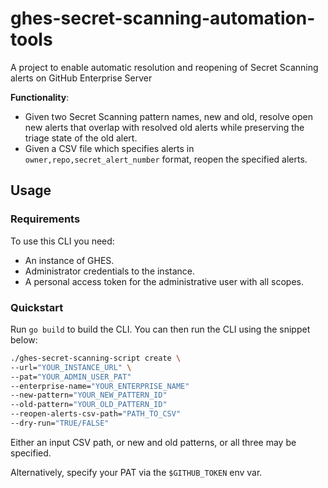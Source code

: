 # ghes-secret-scanning-automation-tools
A project to enable automatic resolution and reopening of Secret Scanning alerts on GitHub Enterprise Server

**Functionality**:

* Given two Secret Scanning pattern names, new and old, resolve open new alerts that overlap with resolved old alerts while preserving the triage state of the old alert.
* Given a CSV file which specifies alerts in `owner,repo,secret_alert_number` format, reopen the specified alerts.

## Usage

### Requirements

To use this CLI you need:

* An instance of GHES.
* Administrator credentials to the instance.
* A personal access token for the administrative user with all scopes.

### Quickstart

Run `go build` to build the CLI. You can then run the CLI using the snippet below:

```bash
./ghes-secret-scanning-script create \
--url="YOUR_INSTANCE_URL" \
--pat="YOUR_ADMIN_USER_PAT"
--enterprise-name="YOUR_ENTERPRISE_NAME"
--new-pattern="YOUR_NEW_PATTERN_ID"
--old-pattern="YOUR_OLD_PATTERN_ID"
--reopen-alerts-csv-path="PATH_TO_CSV"
--dry-run="TRUE/FALSE"
```

Either an input CSV path, or new and old patterns, or all three may be specified.

Alternatively, specify your PAT via the `$GITHUB_TOKEN` env var.
